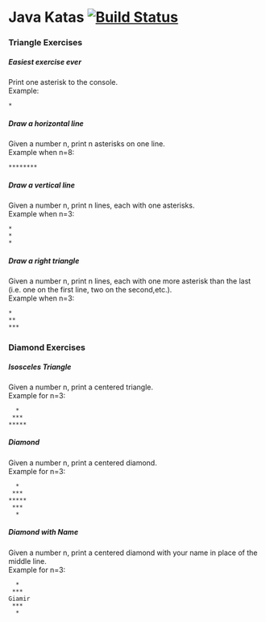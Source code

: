 # Java Katas [![Build Status](https://travis-ci.org/giamir/java_katas.svg?branch=master)](https://travis-ci.org/giamir/java_katas)

### Triangle Exercises
##### Easiest exercise ever

Print one asterisk to the console.<br>
Example:
```
*
```

##### Draw a horizontal line

Given a number n, print n asterisks on one line.<br>
Example when n=8:
```
********
```

##### Draw a vertical line

Given a number n, print n lines, each with one asterisks. <br>
Example when n=3:
```
*
*
*
```

##### Draw a right triangle

Given a number n, print n lines, each with one more asterisk than the last (i.e. one on the first line, two on the second,etc.).<br>
Example when n=3:
```
*
**
***
```

### Diamond Exercises
##### Isosceles Triangle

Given a number n, print a centered triangle.<br>
Example for n=3:
```
  *
 ***
*****
```

##### Diamond

Given a number n, print a centered diamond.<br>
Example for n=3:
```
  *
 ***
*****
 ***
  *
```

##### Diamond with Name

Given a number n, print a centered diamond with your name in place of the middle line.<br>
Example for n=3:
```
  *
 ***
Giamir
 ***
  *
```
